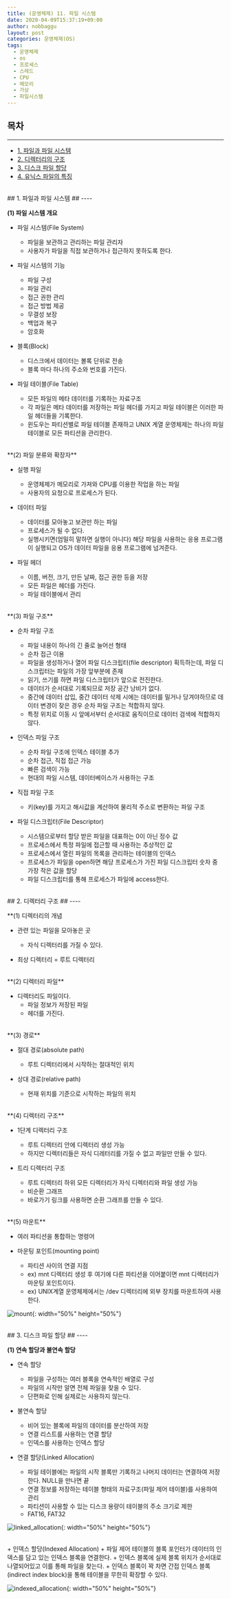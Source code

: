 ```yaml
---
title: (운영체제) 11. 파일 시스템
date: 2020-04-09T15:37:19+09:00
author: nobbaggu
layout: post
categories: 운영체제(OS)
tags:
  - 운영체제
  - os
  - 프로세스
  - 스레드
  - CPU
  - 메모리
  - 가상
  - 파일시스템
---
```


## 목차 ##
---

- [1. 파일과 파일 시스템](#1)
- [2. 디렉터리의 구조](#2)
- [3. 디스크 파일 할당](#3)
- [4. 유닉스 파일의 특징](#4)


<br>
<a name="1"/>
## 1. 파일과 파일 시스템 ##
----

**(1) 파일 시스템 개요**

+ 파일 시스템(File System)
	+ 파일을 보관하고 관리하는 파일 관리자
	+ 사용자가 파일을 직접 보관하거나 접근하지 못하도록 한다.

+ 파일 시스템의 기능
	+ 파일 구성
	+ 파일 관리
	+ 접근 권한 관리
	+ 접근 방법 제공
	+ 무결성 보장
	+ 백업과 복구
	+ 암호화
	
+ 블록(Block)
	+ 디스크에서 데이터는 볼록 단위로 전송
	+ 블록 마다 하나의 주소와 번호를 가진다.
	
+ 파일 테이블(File Table)
	+ 모든 파일의 메타 데이터를 기록하는 자료구조
	+ 각 파일은 메타 데이터를 저장하는 파일 헤더를 가지고 파일 테이블은 이러한 파일 헤더들을 기록한다.
	+ 윈도우는 파티션별로 파일 테이블 존재하고 UNIX 계열 운영체제는 하나의 파일 테이블로 모든 파티션을 관리한다.
	
<br>
**(2) 파일 분류와 확장자**

+ 실행 파일
	+ 운영체제가 메모리로 가져와 CPU를 이용한 작업을 하는 파일
	+ 사용자의 요청으로 프로세스가 된다.
	
+ 데이터 파일
	+ 데이터를 모아놓고 보관만 하는 파일
	+ 프로세스가 될 수 없다.
	+ 실행시키면(엄밀히 말하면 실행이 아니다) 해당 파일을 사용하는 응용 프로그램이 실행되고 OS가 데이터 파일을 응용 프로그램에 넘겨준다.

+ 파일 헤더
	+ 이름, 버전, 크기, 만든 날짜, 접근 권한 등을 저장
	+ 모든 파일은 헤더를 가진다.
	+ 파일 테이블에서 관리


<br>
**(3) 파일 구조**

+ 순차 파일 구조
	+ 파일 내용이 하나의 긴 줄로 늘어선 형태
	+ 순차 접근 이용
	+ 파일을 생성하거나 열어 파일 디스크립터(file descriptor) 획득하는데, 파일 디스크립터는 파일의 가장 앞부분에 존재
	+ 읽기, 쓰기를 하면 파일 디스크립터가 앞으로 전진한다.
	+ 데이터가 순서대로 기록되므로 저장 공간 낭비가 없다.
	+ 중간에 데이터 삽입, 중간 데이터 삭제 시에는 데이터를 밀거나 당겨야하므로 데이터 변경이 잦은 경우 순차 파일 구조는 적합하지 않다.
	+ 특정 위치로 이동 시 앞에서부터 순서대로 움직이므로 데이터 검색에 적합하지 않다.

+ 인덱스 파일 구조
	+ 순차 파일 구조에 인덱스 테이블 추가
	+ 순차 접근, 직접 접근 가능
	+ 빠른 검색이 가능
	+ 현대의 파일 시스템, 데이터베이스가 사용하는 구조

+ 직접 파일 구조
	+ 키(key)를 가지고 해시값을 계산하여 물리적 주소로 변환하는 파일 구조

+ 파일 디스크립터(File Descriptor)
	+ 시스템으로부터 할당 받은 파일을 대표하는 0이 아닌 정수 값
	+ 프로세스에서 특정 파일에 접근할 때 사용하는 추상적인 값
	+ 프로세스에서 열린 파일의 목록을 관리하는 테이블의 인덱스
	+ 프로세스가 파일을 open하면 해당 프로세스가 가진 파일 디스크립터 숫자 중 가장 작은 값을 할당
	+ 파일 디스크립터를 통해 프로세스가 파일에 access한다.

<br>
<a name="2"/>
## 2. 디렉터리 구조 ##
----

**(1) 디렉터리의 개념

+ 관련 있는 파일을 모아놓은 곳
	+ 자식 디렉터리를 가질 수 있다.

+ 최상 디렉터리 = 루트 디렉터리

<br>
**(2) 디렉터리 파일**

+ 디렉터리도 파일이다.
	+ 파일 정보가 저장된 파일
	+ 헤더를 가진다.

<br>
**(3) 경로**

+ 절대 경로(absolute path)
	+ 루트 디렉터리에서 시작하는 절대적인 위치
	
+ 상대 경로(relative path)
	+ 현재 위치를 기준으로 시작하는 파일의 위치

<br>
**(4) 디렉터리 구조**

+ 1단계 디렉터리 구조
	+ 루트 디렉터리 안에 디렉터리 생성 가능
	+ 하지만 디렉터리들은 자식 디레터리를 가질 수 없고 파일만 만들 수 있다.
	
+ 트리 디렉터리 구조
	+ 루트 디렉터리 하위 모든 디렉터리가 자식 디렉터리와 파일 생성 가능
	+ 비순환 그래프
	+ 바로가기 링크를 사용하면 순환 그래프를 만들 수 있다.
	
<br>
**(5) 마운트**

+ 여러 파티션을 통합하는 명령어

+ 마운팅 포인트(mounting point)
	+ 파티션 사이의 연결 지점
	+ ex) mnt 디렉터리 생성 후 여기에 다른 파티션을 이어붙이면 mnt 디렉터리가 마운팅 포인트이다.
	+ ex) UNIX계열 운영체제에서는 /dev 디렉터리에 외부 장치를 마운트하여 사용한다.
	
![mount](https://nobbaggu.github.io/images/operating_systems/11/mount.png){: width="50%" height="50%"}

<br>
<a name="3"/>
## 3. 디스크 파일 할당 ##
----

**(1) 연속 할당과 불연속 할당**

+ 연속 할당
	+ 파일을 구성하는 여러 블록을 연속적인 배열로 구성
	+ 파일의 시작만 알면 전체 파일을 찾을 수 있다.
	+ 단편화로 인해 실제로는 사용하지 않는다.
	
+ 불연속 할당
	+ 비어 있는 블록에 파일의 데이터를 분산하여 저장
	+ 연결 리스트를 사용하는 연결 할당
	+ 인덱스를 사용하는 인덱스 할당
	
+ 연결 할당(Linked Allocation)
	+ 파일 테이블에는 파일의 시작 블록만 기록하고 나머지 데이터는 연결하여 저장한다. NULL을 만나면 끝
	+ 연결 정보를 저장하는 테이블 형태의 자료구조(파일 제어 테이블)를 사용하여 관리
	+ 파티션이 사용할 수 있는 디스크 용량이 테이블의 주소 크기로 제한
	+ FAT16, FAT32
	
![linked_allocation](https://nobbaggu.github.io/images/operating_systems/11/linked_allocation.png){: width="50%" height="50%"}

<br>
+ 인덱스 할당(Indexed Allocation)
	+ 파일 제어 테이블의 블록 포인터가 데이터의 인덱스를 담고 있는 인덱스 블록을 연결한다.
	+ 인덱스 블록에 실제 블록 위치가 순서대로 나열되어있고 이를 통해 파일을 찾는다.
	+ 인덱스 블록이 꽉 차면 간접 인덱스 블록(indirect index block)을 통해 테이블을 무한히 확장할 수 있다.

![indexed_allocation](https://nobbaggu.github.io/images/operating_systems/11/indexed_allocation.png){: width="50%" height="50%"}

